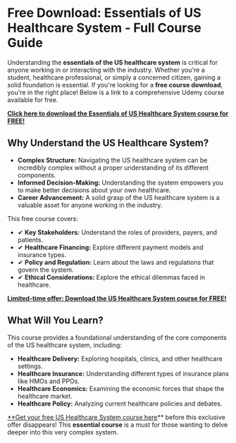 # Free Download: Essentials of US Healthcare System - Full Course Guide

Understanding the **essentials of the US healthcare system** is critical for anyone working in or interacting with the industry. Whether you're a student, healthcare professional, or simply a concerned citizen, gaining a solid foundation is essential. If you're looking for a **free course download**, you're in the right place! Below is a link to a comprehensive Udemy course available for free.

[**Click here to download the Essentials of US Healthcare System course for FREE!**](https://udemywork.com/essentials-of-us-healthcare-system)

## Why Understand the US Healthcare System?

*   **Complex Structure:** Navigating the US healthcare system can be incredibly complex without a proper understanding of its different components.
*   **Informed Decision-Making:** Understanding the system empowers you to make better decisions about your own healthcare.
*   **Career Advancement:** A solid grasp of the US healthcare system is a valuable asset for anyone working in the industry.

This free course covers:

*   ✔ **Key Stakeholders:** Understand the roles of providers, payers, and patients.
*   ✔ **Healthcare Financing:** Explore different payment models and insurance types.
*   ✔ **Policy and Regulation:** Learn about the laws and regulations that govern the system.
*   ✔ **Ethical Considerations:** Explore the ethical dilemmas faced in healthcare.

[**Limited-time offer: Download the US Healthcare System course for FREE!**](https://udemywork.com/essentials-of-us-healthcare-system)

## What Will You Learn?

This course provides a foundational understanding of the core components of the US healthcare system, including:

*   **Healthcare Delivery:** Exploring hospitals, clinics, and other healthcare settings.
*   **Healthcare Insurance:** Understanding different types of insurance plans like HMOs and PPOs.
*   **Healthcare Economics:** Examining the economic forces that shape the healthcare market.
*   **Healthcare Policy:** Analyzing current healthcare policies and debates.

[**Get your free US Healthcare System course here](https://udemywork.com/essentials-of-us-healthcare-system)** before this exclusive offer disappears! This **essential course** is a must for those wanting to delve deeper into this very complex system.
